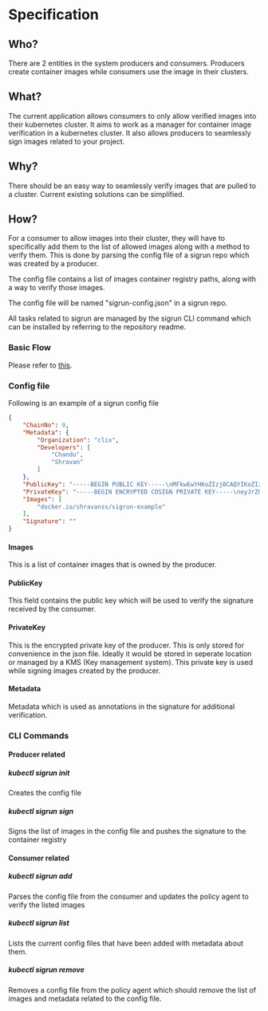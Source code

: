# Specification

## Who?
There are 2 entities in the system producers and consumers. Producers create container images while consumers use
the image in their clusters.

## What?
The current application allows consumers to only allow verified images into their kubernetes cluster.
It aims to work as a manager for container image verification in a kubernetes cluster.
It also allows producers to seamlessly sign images related to your project.

## Why?
There should be an easy way to seamlessly verify images that are pulled to a cluster.
Current existing solutions can be simplified.

## How?
For a consumer to allow images into their cluster, they will have to specifically add them to the list of allowed images along with 
a method to verify them. This is done by parsing the config file of a sigrun repo which was created 
by a producer. 

The config file contains a list of images container registry paths,
along with a way to verify those images.

The config file will be named "sigrun-config.json" in a sigrun repo.

All tasks related to sigrun are managed by the sigrun CLI command which can be installed by referring to the
repository readme.

### Basic Flow
Please refer to [this](./USAGE.md).

### Config file

Following is an example of a sigrun config file
```json
{
	"ChainNo": 0,
	"Metadata": {
		"Organization": "clix",
		"Developers": [
			"Chandu",
			"Shravan"
		]
	},
	"PublicKey": "-----BEGIN PUBLIC KEY-----\nMFkwEwYHKoZIzj0CAQYIKoZIzj0DAQcDQgAEGB7Vpxn4ioyOmMZo65D+k9uY3tW6\n0BvffR1JBZXjRR3jap1T8uDxP6XEJcLBECbzNPZl1ZVYET85qJVMBeXu2A==\n-----END PUBLIC KEY-----\n",
	"PrivateKey": "-----BEGIN ENCRYPTED COSIGN PRIVATE KEY-----\neyJrZGYiOnsibmFtZSI6InNjcnlwdCIsInBhcmFtcyI6eyJOIjozMjc2OCwiciI6\nOCwicCI6MX0sInNhbHQiOiJPUDFwUnNYYmNDeWNaUnVpOWRjZUMxQVhqakh1UmVr\nNWlPZFp1WHNScHdFPSJ9LCJjaXBoZXIiOnsibmFtZSI6Im5hY2wvc2VjcmV0Ym94\nIiwibm9uY2UiOiJGNzk3WFJscHU4a0JDOGVyK3R5TkppWldxemEvZ3ZlcSJ9LCJj\naXBoZXJ0ZXh0IjoickF6TzdtT2lkYUhNdTlDd0VkclpSNmtYYmtzclRZQTJadzRv\nWmIwam9QRkxrd3FPSi9XZEk2Z1hKMVJBL3lGaVJKbW5US2s4MUhyK1lvTzRPamlj\neE40UncvTGErQWpURSs2bTZFVVFrbGFjNlduQzJjWlhRUUVpdVV4MGsrWTZOMGFL\nWEF1VXZUenE3aFRnWVM1dk94U1NEcG1objV2RERUQWpVZVZpNkpBL3JCRXQ2T3RX\nckhDQlNRYm01K2t5VnJ1bldCZDQxM09lL0E9PSJ9\n-----END ENCRYPTED COSIGN PRIVATE KEY-----\n",
	"Images": [
		"docker.io/shravanss/sigrun-example"
	],
	"Signature": ""
}

```
#### Images
This is a list of container images that is owned by the producer.

#### PublicKey
This field contains the public key which will be used to verify the signature received by the consumer.

#### PrivateKey
This is the encrypted private key of the producer. This is only stored for convenience in the json file.
Ideally it would be stored in seperate location or managed by a KMS (Key management system).
This private key is used while signing images created by the producer.

#### Metadata
Metadata which is used as annotations in the signature for additional verification.


### CLI Commands

#### Producer related

##### kubectl sigrun init
Creates the config file 

##### kubectl sigrun sign
Signs the list of images in the config file and pushes the signature to the container registry

#### Consumer related

##### kubectl sigrun add
Parses the config file from the consumer and updates the policy agent to verify the listed images

##### kubectl sigrun list
Lists the current config files that have been added with metadata about them.

##### kubectl sigrun remove
Removes a config file from the policy agent which should remove the list of images and metadata related to the config file.